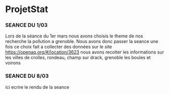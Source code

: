 # ProjetStat


### SEANCE DU 1/03
Lors de la séance du 1er mars nous avons choisis le theme de nos recherche
la pollution a grenoble.
Nous avons donc passer la seance une fois ce choix fait a collecter des données sur le site
https://openaq.org/#/location/3623
nous avons recolter les informations sur les villes de crolles, rondeau, champ sur drack, grenoble les boules et voirons


### SEANCE DU 8/03
ici ecrire le rendu de la seance
